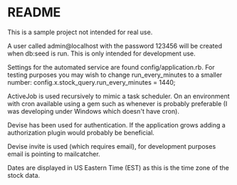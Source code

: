 # README

This is a sample project not intended for real use.

A user called admin@localhost with the password 123456 will be created when db:seed is run. This is only intended for development use.

Settings for the automated service are found config/application.rb. For testing purposes you may wish to change run_every_minutes to a smaller number:
  config.x.stock_query.run_every_minutes = 1440;

ActiveJob is used recursively to mimic a task scheduler. On an environment with cron available using a gem such as whenever is probably preferable (I was developing under Windows which doesn't have cron).

Devise has been used for authentication. If the application grows adding a authorization plugin would probably be beneficial.

Devise invite is used (which requires email), for development purposes email is pointing to mailcatcher.

Dates are displayed in US Eastern Time (EST) as this is the time zone of the stock data.